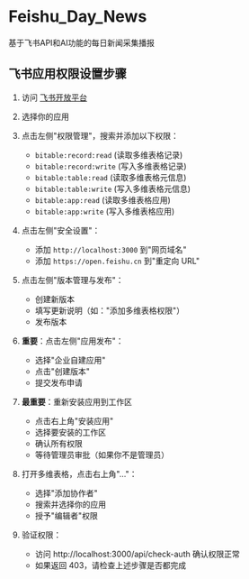 # Feishu_Day_News
基于飞书API和AI功能的每日新闻采集播报

## 飞书应用权限设置步骤

1. 访问 [飞书开放平台](https://open.feishu.cn/app)
2. 选择你的应用
3. 点击左侧"权限管理"，搜索并添加以下权限：
   - `bitable:record:read` (读取多维表格记录)
   - `bitable:record:write` (写入多维表格记录)
   - `bitable:table:read` (读取多维表格元信息)
   - `bitable:table:write` (写入多维表格元信息)
   - `bitable:app:read` (读取多维表格应用)
   - `bitable:app:write` (写入多维表格应用)

4. 点击左侧"安全设置"：
   - 添加 `http://localhost:3000` 到"网页域名"
   - 添加 `https://open.feishu.cn` 到"重定向 URL"

5. 点击左侧"版本管理与发布"：
   - 创建新版本
   - 填写更新说明（如："添加多维表格权限"）
   - 发布版本

6. **重要**：点击左侧"应用发布"：
   - 选择"企业自建应用"
   - 点击"创建版本"
   - 提交发布申请

7. **最重要**：重新安装应用到工作区
   - 点击右上角"安装应用"
   - 选择要安装的工作区
   - 确认所有权限
   - 等待管理员审批（如果你不是管理员）

8. 打开多维表格，点击右上角"..."：
   - 选择"添加协作者"
   - 搜索并选择你的应用
   - 授予"编辑者"权限

9. 验证权限：
   - 访问 http://localhost:3000/api/check-auth 确认权限正常
   - 如果返回 403，请检查上述步骤是否都完成
